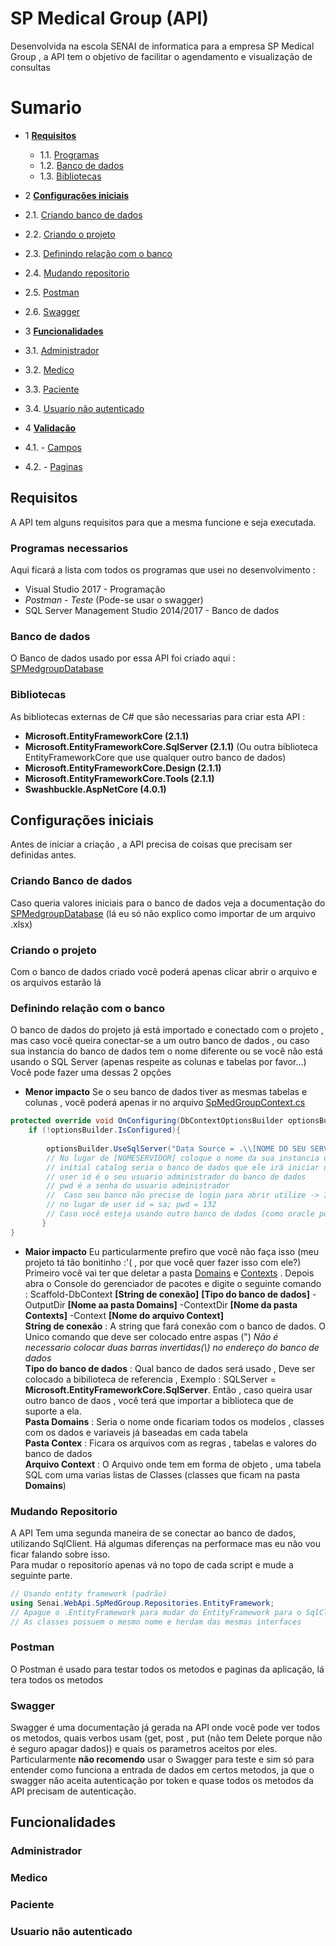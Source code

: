 # SP Medical Group (API)  
Desenvolvida na escola SENAI de informatica para a empresa SP Medical Group , a API tem o objetivo de facilitar o agendamento e visualização de consultas  
# Sumario

- 1 **[Requisitos](#Requisitos)**  
   - 1.1. [Programas](#Programas)  
   - 1.2. [Banco de dados](#Banco-de-dados)  
   - 1.3. [Bibliotecas](#Bibliotecas)  
   
- 2 **[Configurações iniciais](#Configurações-iniciais)**  
 - 2.1. [Criando banco de dados](#Criando-banco-de-dados)  
 - 2.2. [Criando o projeto](#Criando-o-projeto)  
 - 2.3. [Definindo relação com o banco](#Definindo-relação-com-o-banco)  
 - 2.4. [Mudando repositorio](#Mudando-Repositorio)  
 - 2.5. [Postman](#Postman)  
 - 2.6. [Swagger](#Swagger)  
 
- 3 **[Funcionalidades](#Funcionalidades)**  
 - 3.1. [Administrador](#Administrador)  
 - 3.2. [Medico](#Medico)  
 - 3.3. [Paciente](#Paciente)  
 - 3.4. [Usuario não autenticado](#Usuario-não-autenticado)  
  
- 4 **[Validação](#Validação)**  
 - 4.1. - [Campos](#Campos)  
 - 4.2. - [Paginas](#Paginas)  

## Requisitos  
A API tem alguns requisitos para que a mesma funcione e seja executada.  

### Programas necessarios
Aqui ficará a lista com todos os programas que usei no desenvolvimento : 
- Visual Studio 2017 - Programação  
- _Postman - Teste_ (Pode-se usar o swagger)  
- SQL Server Management Studio 2014/2017 - Banco de dados  

### Banco de dados  
O Banco de dados usado por essa API foi criado aqui : [SPMedgroupDatabase](https://github.com/Chingling152/SQL-SPMedgroup) 

### Bibliotecas 
As bibliotecas externas de C# que são necessarias para criar esta API : 
- **Microsoft.EntityFrameworkCore (2.1.1)**  
- **Microsoft.EntityFrameworkCore.SqlServer (2.1.1)** (Ou outra biblioteca EntityFrameworkCore que use qualquer outro banco de dados)  
- **Microsoft.EntityFrameworkCore.Design (2.1.1)**  
- **Microsoft.EntityFrameworkCore.Tools (2.1.1)**  
- **Swashbuckle.AspNetCore (4.0.1)**  

## Configurações iniciais  
Antes de iniciar a criação , a API precisa de coisas que precisam ser definidas antes.
 ### Criando Banco de dados
 Caso queria valores iniciais para o banco de dados veja a documentação do [SPMedgroupDatabase](https://github.com/Chingling152/SQL-SPMedgroup) (lá eu só não explico como importar de um arquivo .xlsx)  
 ### Criando o projeto
 Com o banco de dados criado você poderá apenas clicar abrir o arquivo e os arquivos estarão lá  

 ### Definindo relação com o banco  
O banco de dados do projeto já está importado e conectado com o projeto , mas caso você queira conectar-se a um outro banco de dados , ou caso sua instancia do banco de dados tem o nome diferente ou se você não está usando o SQL Server (apenas respeite as colunas e tabelas por favor...)
Você pode fazer uma dessas 2 opções  
- **Menor impacto**
Se o seu banco de dados tiver as mesmas tabelas e colunas , você poderá apenas ir no arquivo [SpMedGroupContext.cs](#https://github.com/Chingling152/WebApi-SPMedGroup/blob/master/Senai.WebApi.SpMedGroup/Contexts/SpMedGroupContext.cs)  

```csharp
protected override void OnConfiguring(DbContextOptionsBuilder optionsBuilder){
 	if (!optionsBuilder.IsConfigured){
	
 		optionsBuilder.UseSqlServer("Data Source = .\\[NOME DO SEU SERVIDOR]; initial catalog = SENAI_SP_MEDGROUP;user id = sa ; pwd = 132");
		// No lugar de [NOMESERVIDOR] coloque o nome da sua instancia do SQL Server 
		// initial catalog seria o banco de dados que ele irá iniciar usando
		// user id é o seu usuario administrador do banco de dados
		// pwd é a senha do usuario administrador 
		//  Caso seu banco não precise de login para abrir utilize -> Integrated Security=SSPI 
		// no lugar de user id = sa; pwd = 132
		// Caso você esteja usando outro banco de dados (como oracle por exemplo) apenas mude o UseSqlServer par UseOracle (ah, e instale a biblioteca pra que funcione , não vou ter que te ensinar tudo né? ;-;)
       }
}
```
- **Maior impacto**
Eu particularmente prefiro que você não faça isso (meu projeto tá tão bonitinho :'( , por que você quer fazer isso com ele?)  
Primeiro você vai ter que deletar a pasta [Domains](#) e [Contexts](#) . Depois abra o Console do gerenciador de pacotes e digite o seguinte comando : 
Scaffold-DbContext **[String de conexão]** **[Tipo do banco de dados]** -OutputDir **[Nome aa pasta Domains]** -ContextDir **[Nome da pasta Contexts]** -Context **[Nome do arquivo Context]**  
**String de conexão** : A string que fará conexão com o banco de dados. O Unico comando que deve ser colocado entre aspas (") *Não é necessario colocar duas barras invertidas(\\) no endereço do banco de dados*  
**Tipo do banco de dados** : Qual banco de dados será usado , Deve ser colocado a bibilioteca de referencia , Exemplo : SQLServer = **Microsoft.EntityFrameworkCore.SqlServer**.
Então , caso queira usar outro banco de daos , você terá que importar a biblioteca que de suporte a ela.  
**Pasta Domains** : Seria o nome onde ficariam todos os modelos , classes com os dados e variaveis já baseadas em cada tabela  
**Pasta Contex** : Ficara os arquivos com as regras , tabelas e valores do banco de dados  
**Arquivo Context** : O Arquivo onde tem em forma de objeto , uma tabela SQL com uma varias listas de Classes (classes que ficam na pasta **Domains**)  
  
### Mudando Repositorio  
A API Tem uma segunda maneira de se conectar ao banco de dados, utilizando SqlClient. Há algumas diferenças na performace mas eu não vou ficar falando sobre isso.   
Para mudar o repositorio apenas vá no topo de cada script e mude a seguinte parte.  
``` csharp
// Usando entity framework (padrão)
using Senai.WebApi.SpMedGroup.Repositories.EntityFramework;
// Apague o .EntityFramework para mudar do EntityFramework para o SqlClient
// As classes possuem o mesmo nome e herdam das mesmas interfaces
```
### Postman
O Postman é usado para testar todos os metodos e paginas da aplicação, lá tera todos os metodos 
### Swagger
Swagger é uma documentação já gerada na API onde você pode ver todos os metodos, quais verbos usam (get, post , put (não tem Delete porque não é seguro apagar dados)) e quais os parametros aceitos por eles.  
Particularmente **não recomendo** usar o Swagger para teste e sim só para entender como funciona a entrada de dados em certos metodos, ja que o swagger não aceita autenticação por token e quase todos os metodos da API precisam de autenticação.  

## Funcionalidades  

### Administrador  

### Medico  

### Paciente  

### Usuario não autenticado
